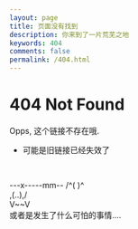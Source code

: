 ```yaml
---
layout: page
title: 页面没有找到
description: 你来到了一片荒芜之地
keywords: 404
comments: false
permalink: /404.html
---
```


# 404 Not Found
Opps, 这个链接不存在哦.
- 可能是旧链接已经失效了

  <style>
    pre {
          background: none;
          border: none;
    }
  </style>

  <pre>         
---x-----mm--
      /^(  )^\
      \,(..),/        
        V~~V                     
或者是发生了什么可怕的事情....
    </pre>
